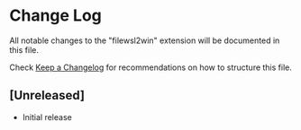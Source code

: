 # Change Log

All notable changes to the "filewsl2win" extension will be documented in this file.

Check [Keep a Changelog](http://keepachangelog.com/) for recommendations on how to structure this file.

## [Unreleased]

- Initial release